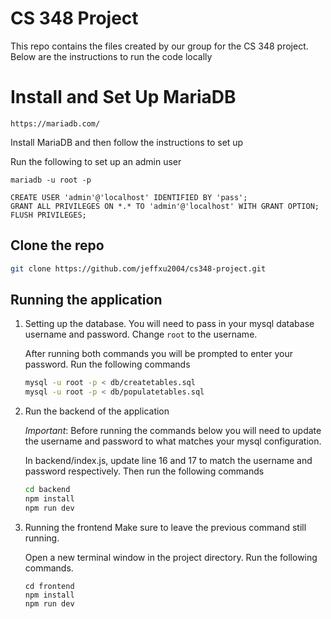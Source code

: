 # CS 348 Project

This repo contains the files created by our group for the 
CS 348 project. Below are the instructions to run the code locally

# Install and Set Up MariaDB
```
https://mariadb.com/
```
Install MariaDB and then follow the instructions to set up

Run the following to set up an admin user
```
mariadb -u root -p
```
```
CREATE USER 'admin'@'localhost' IDENTIFIED BY 'pass';
GRANT ALL PRIVILEGES ON *.* TO 'admin'@'localhost' WITH GRANT OPTION;
FLUSH PRIVILEGES;
```

## Clone the repo

```bash
git clone https://github.com/jeffxu2004/cs348-project.git
```


## Running the application

1. Setting up the database.
    You will need to pass in your mysql database username and password.
    Change  `root` to the username.


    After running both commands you will be prompted to enter your password.
    Run the following commands

    ```bash
    mysql -u root -p < db/createtables.sql
    mysql -u root -p < db/populatetables.sql
    ```

2. Run the backend of the application

    *Important*: Before running the commands below you will need to 
    update the username and password to what matches your mysql configuration. 


    In backend/index.js, update line 16 and 17 to match the username and password respectively.
    Then run the following commands
    ```bash
    cd backend
    npm install
    npm run dev
    ```

3. Running the frontend
    Make sure to leave the previous command still running.

    Open a new terminal window in the project directory.
    Run the following commands.

    ```
    cd frontend
    npm install
    npm run dev
    ```
